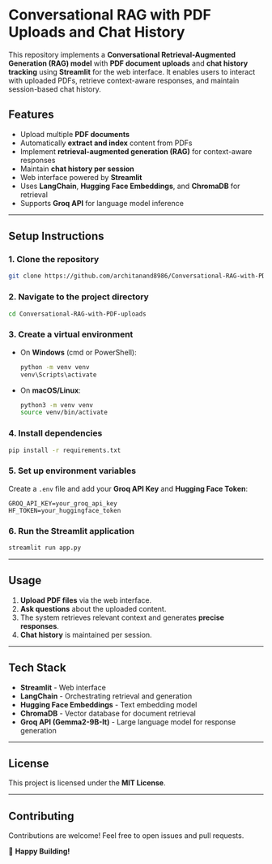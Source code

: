 # **Conversational RAG with PDF Uploads and Chat History**

This repository implements a **Conversational Retrieval-Augmented Generation (RAG) model** with **PDF document uploads** and **chat history tracking** using **Streamlit** for the web interface. It enables users to interact with uploaded PDFs, retrieve context-aware responses, and maintain session-based chat history.

## **Features**
- Upload multiple **PDF documents**
- Automatically **extract and index** content from PDFs
- Implement **retrieval-augmented generation (RAG)** for context-aware responses
- Maintain **chat history per session**
- Web interface powered by **Streamlit**
- Uses **LangChain**, **Hugging Face Embeddings**, and **ChromaDB** for retrieval
- Supports **Groq API** for language model inference

---

## **Setup Instructions**

### **1. Clone the repository**  
```bash
git clone https://github.com/architanand8986/Conversational-RAG-with-PDF-uploads.git
```

### **2. Navigate to the project directory**  
```bash
cd Conversational-RAG-with-PDF-uploads
```

### **3. Create a virtual environment**  
- On **Windows** (cmd or PowerShell):  
  ```bash
  python -m venv venv
  venv\Scripts\activate
  ```  
- On **macOS/Linux**:  
  ```bash
  python3 -m venv venv
  source venv/bin/activate
  ```  

### **4. Install dependencies**  
```bash
pip install -r requirements.txt
```

### **5. Set up environment variables**  
Create a `.env` file and add your **Groq API Key** and **Hugging Face Token**:
```
GROQ_API_KEY=your_groq_api_key
HF_TOKEN=your_huggingface_token
```

### **6. Run the Streamlit application**  
```bash
streamlit run app.py
```

---

## **Usage**
1. **Upload PDF files** via the web interface.
2. **Ask questions** about the uploaded content.
3. The system retrieves relevant context and generates **precise responses**.
4. **Chat history** is maintained per session.

---

## **Tech Stack**
- **Streamlit** - Web interface
- **LangChain** - Orchestrating retrieval and generation
- **Hugging Face Embeddings** - Text embedding model
- **ChromaDB** - Vector database for document retrieval
- **Groq API (Gemma2-9B-It)** - Large language model for response generation

---

## **License**
This project is licensed under the **MIT License**.

---

## **Contributing**
Contributions are welcome! Feel free to open issues and pull requests.

🚀 **Happy Building!**

